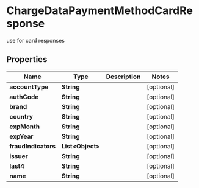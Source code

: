 

# ChargeDataPaymentMethodCardResponse

use for card responses

## Properties

| Name | Type | Description | Notes |
|------------ | ------------- | ------------- | -------------|
|**accountType** | **String** |  |  [optional] |
|**authCode** | **String** |  |  [optional] |
|**brand** | **String** |  |  [optional] |
|**country** | **String** |  |  [optional] |
|**expMonth** | **String** |  |  [optional] |
|**expYear** | **String** |  |  [optional] |
|**fraudIndicators** | **List&lt;Object&gt;** |  |  [optional] |
|**issuer** | **String** |  |  [optional] |
|**last4** | **String** |  |  [optional] |
|**name** | **String** |  |  [optional] |




